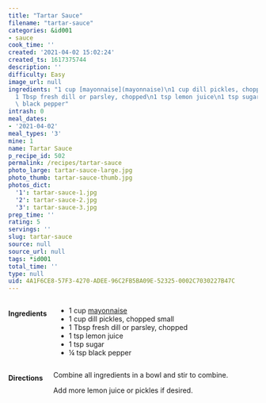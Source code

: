 ```yaml
---
title: "Tartar Sauce"
filename: "tartar-sauce"
categories: &id001
- sauce
cook_time: ''
created: '2021-04-02 15:02:24'
created_ts: 1617375744
description: ''
difficulty: Easy
image_url: null
ingredients: "1 cup [mayonnaise](mayonnaise)\n1 cup dill pickles, chopped small\n\
  1 Tbsp fresh dill or parsley, chopped\n1 tsp lemon juice\n1 tsp sugar\n\xBC tsp\
  \ black pepper"
intrash: 0
meal_dates:
- '2021-04-02'
meal_types: '3'
mine: 1
name: Tartar Sauce
p_recipe_id: 502
permalink: /recipes/tartar-sauce
photo_large: tartar-sauce-large.jpg
photo_thumb: tartar-sauce-thumb.jpg
photos_dict:
  '1': tartar-sauce-1.jpg
  '2': tartar-sauce-2.jpg
  '3': tartar-sauce-3.jpg
prep_time: ''
rating: 5
servings: ''
slug: tartar-sauce
source: null
source_url: null
tags: *id001
total_time: ''
type: null
uid: 4A1F6CE8-57F3-4270-ADEE-96C2FB5BA09E-52325-0002C7030227B47C
---
```

<div class="large-8 medium-7 columns" id="writeup">	</div><!-- #writeup -->
</div><!-- #row-one -->
<div class="row" id="row-two">	<div class="medium-4 small-5 columns" id="ingredients"><h4>Ingredients</h4><div class="box box-ingredients content"><ul>
<li>1 cup <a href="mayonnaise">mayonnaise</a></li>
<li>1 cup dill pickles, chopped small</li>
<li>1 Tbsp fresh dill or parsley, chopped</li>
<li>1 tsp lemon juice</li>
<li>1 tsp sugar</li>
<li>¼ tsp black pepper</li>
</ul>
</div>	</div>	<div class="medium-6 small-7 columns" id="directions"><h4>Directions</h4><div class="box box-directions content"><p>Combine all ingredients in a bowl and stir to combine.</p>
<p>Add more lemon juice or pickles if desired.</p>
</div>	</div>